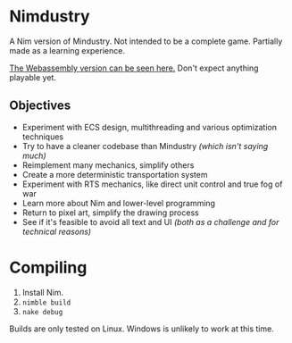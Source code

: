 # Nimdustry

A Nim version of Mindustry. Not intended to be a complete game. Partially made as a learning experience.

[The Webassembly version can be seen here.](https://anuken.github.io/nimdustry/) Don't expect anything playable yet.

## Objectives

- Experiment with ECS design, multithreading and various optimization techniques
- Try to have a cleaner codebase than Mindustry *(which isn't saying much)*
- Reimplement many mechanics, simplify others
- Create a more deterministic transportation system
- Experiment with RTS mechanics, like direct unit control and true fog of war
- Learn more about Nim and lower-level programming
- Return to pixel art, simplify the drawing process
- See if it's feasible to avoid all text and UI *(both as a challenge and for technical reasons)*

# Compiling

1. Install Nim.
2. `nimble build`
3. `nake debug`

Builds are only tested on Linux. Windows is unlikely to work at this time.
